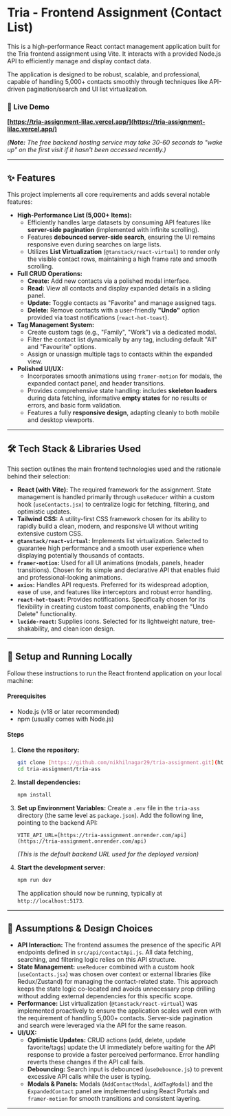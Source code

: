# Tria - Frontend Assignment (Contact List)

This is a high-performance React contact management application built for the Tria frontend assignment using Vite. It interacts with a provided Node.js API to efficiently manage and display contact data.

The application is designed to be robust, scalable, and professional, capable of handling 5,000+ contacts smoothly through techniques like API-driven pagination/search and UI list virtualization.

### 🔗 Live Demo

**[https://tria-assignment-lilac.vercel.app/](https://tria-assignment-lilac.vercel.app/)**

*(**Note:** The free backend hosting service may take 30-60 seconds to "wake up" on the first visit if it hasn't been accessed recently.)*

---

## ✨ Features

This project implements all core requirements and adds several notable features:

* **High-Performance List (5,000+ Items):**
    * Efficiently handles large datasets by consuming API features like **server-side pagination** (implemented with infinite scrolling).
    * Features **debounced server-side search**, ensuring the UI remains responsive even during searches on large lists.
    * Utilizes **List Virtualization** (`@tanstack/react-virtual`) to render only the visible contact rows, maintaining a high frame rate and smooth scrolling.
* **Full CRUD Operations:**
    * **Create:** Add new contacts via a polished modal interface.
    * **Read:** View all contacts and display expanded details in a sliding panel.
    * **Update:** Toggle contacts as "Favorite" and manage assigned tags.
    * **Delete:** Remove contacts with a user-friendly **"Undo"** option provided via toast notifications (`react-hot-toast`).
* **Tag Management System:**
    * Create custom tags (e.g., "Family", "Work") via a dedicated modal.
    * Filter the contact list dynamically by any tag, including default "All" and "Favourite" options.
    * Assign or unassign multiple tags to contacts within the expanded view.
* **Polished UI/UX:**
    * Incorporates smooth animations using `framer-motion` for modals, the expanded contact panel, and header transitions.
    * Provides comprehensive state handling: includes **skeleton loaders** during data fetching, informative **empty states** for no results or errors, and basic form validation.
    * Features a fully **responsive design**, adapting cleanly to both mobile and desktop viewports.

---

## 🛠 Tech Stack & Libraries Used

This section outlines the main frontend technologies used and the rationale behind their selection:

* **React (with Vite):** The required framework for the assignment. State management is handled primarily through `useReducer` within a custom hook (`useContacts.jsx`) to centralize logic for fetching, filtering, and optimistic updates.
* **Tailwind CSS:** A utility-first CSS framework chosen for its ability to rapidly build a clean, modern, and responsive UI without writing extensive custom CSS.
* **`@tanstack/react-virtual`:** Implements list virtualization. Selected to guarantee high performance and a smooth user experience when displaying potentially thousands of contacts.
* **`framer-motion`:** Used for all UI animations (modals, panels, header transitions). Chosen for its simple and declarative API that enables fluid and professional-looking animations.
* **`axios`:** Handles API requests. Preferred for its widespread adoption, ease of use, and features like interceptors and robust error handling.
* **`react-hot-toast`:** Provides notifications. Specifically chosen for its flexibility in creating custom toast components, enabling the "Undo Delete" functionality.
* **`lucide-react`:** Supplies icons. Selected for its lightweight nature, tree-shakability, and clean icon design.

---

## 🚀 Setup and Running Locally

Follow these instructions to run the React frontend application on your local machine:

#### Prerequisites

* Node.js (v18 or later recommended)
* npm (usually comes with Node.js)

#### Steps

1.  **Clone the repository:**
    ```bash
    git clone [https://github.com/nikhilnagar29/tria-assignment.git](https://github.com/nikhilnagar29/tria-assignment.git)
    cd tria-assignment/tria-ass
    ```

2.  **Install dependencies:**
    ```bash
    npm install
    ```

3.  **Set up Environment Variables:**
    Create a `.env` file in the `tria-ass` directory (the same level as `package.json`). Add the following line, pointing to the backend API:
    ```env
    VITE_API_URL=[https://tria-assignment.onrender.com/api](https://tria-assignment.onrender.com/api)
    ```
    *(This is the default backend URL used for the deployed version)*

4.  **Start the development server:**
    ```bash
    npm run dev
    ```
    The application should now be running, typically at `http://localhost:5173`.

---

## 📝 Assumptions & Design Choices

* **API Interaction:** The frontend assumes the presence of the specific API endpoints defined in `src/api/contactApi.js`. All data fetching, searching, and filtering logic relies on this API structure.
* **State Management:** `useReducer` combined with a custom hook (`useContacts.jsx`) was chosen over context or external libraries (like Redux/Zustand) for managing the contact-related state. This approach keeps the state logic co-located and avoids unnecessary prop drilling without adding external dependencies for this specific scope.
* **Performance:** List virtualization (`@tanstack/react-virtual`) was implemented proactively to ensure the application scales well even with the requirement of handling 5,000+ contacts. Server-side pagination and search were leveraged via the API for the same reason.
* **UI/UX:**
    * **Optimistic Updates:** CRUD actions (add, delete, update favorite/tags) update the UI immediately before waiting for the API response to provide a faster perceived performance. Error handling reverts these changes if the API call fails.
    * **Debouncing:** Search input is debounced (`useDebounce.js`) to prevent excessive API calls while the user is typing.
    * **Modals & Panels:** Modals (`AddContactModal`, `AddTagModal`) and the `ExpandedContact` panel are implemented using React Portals and `framer-motion` for smooth transitions and consistent layering.

---